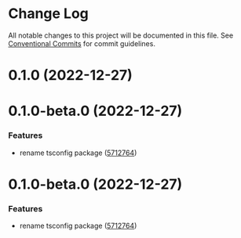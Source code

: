 # Change Log

All notable changes to this project will be documented in this file.
See [Conventional Commits](https://conventionalcommits.org) for commit guidelines.

# 0.1.0 (2022-12-27)



# 0.1.0-beta.0 (2022-12-27)


### Features

* rename tsconfig package ([5712764](https://github.com/rmoralp/maons/commit/57127641e3ea7039ff0bd730745f8f513153885c))





# 0.1.0-beta.0 (2022-12-27)


### Features

* rename tsconfig package ([5712764](https://github.com/rmoralp/maons/commit/57127641e3ea7039ff0bd730745f8f513153885c))

